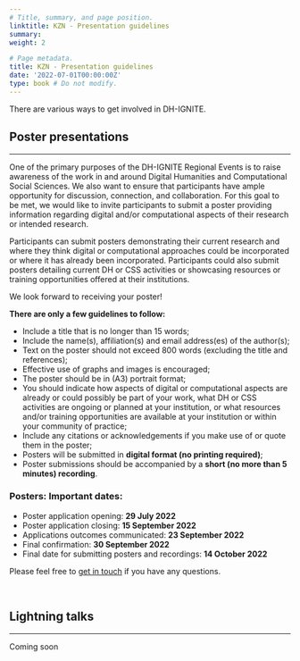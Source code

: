 ```yaml
---
# Title, summary, and page position.
linktitle: KZN - Presentation guidelines
summary: 
weight: 2

# Page metadata.
title: KZN - Presentation guidelines
date: '2022-07-01T00:00:00Z'
type: book # Do not modify.
---
```


There are various ways to get involved in DH-IGNITE.

## Poster presentations
---

One of the primary purposes of the DH-IGNITE Regional Events is to raise awareness of the work in and around Digital Humanities and Computational Social Sciences. We also want to ensure that participants have ample opportunity for discussion, connection, and collaboration. For this goal to be met, we would like to invite participants to submit a poster providing information regarding digital and/or computational aspects of their research or intended research. 

Participants can submit posters demonstrating their current research and where they think digital or computational approaches could be incorporated or where it has already been incorporated. Participants could also submit posters detailing current DH or CSS activities or showcasing resources or training opportunities offered at their institutions. 

We look forward to receiving your poster! 

**There are only a few guidelines to follow:**

- Include a title that is no longer than 15 words;
- Include the name(s), affiliation(s) and email address(es) of the author(s);
- Text on the poster should not exceed 800 words (excluding the title and references);
- Effective use of graphs and images is encouraged;
- The poster should be in (A3) portrait format;
- You should indicate how aspects of digital or computational aspects are already or could possibly be part of your work, what DH or CSS activities are ongoing or planned at your institution, or what resources and/or training opportunities are available at your institution or within your community of practice;
- Include any citations or acknowledgements if you make use of or quote them in the poster;
- Posters will be submitted in **digital format (no printing required)**;
- Poster submissions should be accompanied by a **short (no more than 5 minutes) recording**.


### Posters: Important dates:

- Poster application opening: **29 July 2022**
- Poster application closing: **15 September 2022**
- Applications outcomes communicated: **23 September 2022**
- Final confirmation: **30 September 2022**
- Final date for submitting posters and recordings: **14 October 2022**

Please feel free to [get in touch](../..contact) if you have any questions. 

<br>

## Lightning talks
---

Coming soon